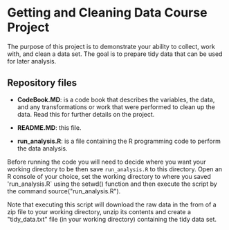 # Getting and Cleaning Data Course Project

The purpose of this project is to demonstrate your ability to collect, work with, and clean a data set. The goal is to prepare tidy data that can be used for later analysis.

## Repository files

* __CodeBook.MD__: is a code book that describes the variables, the data, and any transformations or work that were performed to clean up the data. Read this for further details on the project.

* __README.MD__: this file.

* __run_analysis.R__: is a file containing the R programming code to perform the data analysis.

Before running the code you will need to decide where you want your working directory to be then save `run_analysis.R` to this directory. Open an R console of your choice, set the working directory to where you saved 'run_analysis.R` using the setwd() function and then execute the script by the command source("run_analysis.R").

Note that executing this script will download the raw data in the from of a zip file to your working directory, unzip its contents and create a "tidy_data.txt" file (in your working directory) containing the tidy data set.
